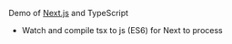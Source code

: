 Demo of [Next.js](https://github.com/zeit/next.js) and TypeScript

* Watch and compile tsx to js (ES6) for Next to process
